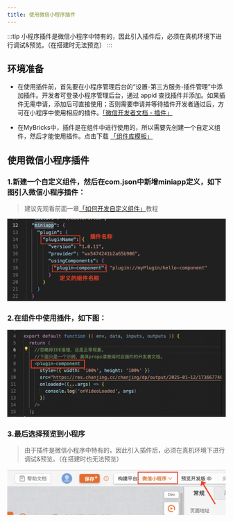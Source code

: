 ```yaml
---
title: 使用微信小程序插件
---
```


:::tip
小程序插件是微信小程序中特有的，因此引入插件后，必须在真机环境下进行调试&预览。（在搭建时无法预览）
:::

## 环境准备

- 在使用插件前，首先要在小程序管理后台的“设置-第三方服务-插件管理”中添加插件。开发者可登录小程序管理后台，通过 appid 查找插件并添加。如果插件无需申请，添加后可直接使用；否则需要申请并等待插件开发者通过后，方可在小程序中使用相应的插件。[「微信开发者文档 - 插件」](https://developers.weixin.qq.com/miniprogram/dev/framework/plugin/using.html)

- 在MyBricks中，插件是在组件中进行使用的，所以需要先创建一个自定义组件，然后才能使用插件。点击下载 [「组件库模板」](https://f2.beckwai.com/udata/pkg/eshop/fangzhou/demo/comlib-taro-demo.zip) 


## 使用微信小程序插件

### 1.新建一个自定义组件，然后在com.json中新增miniapp定义，如下图引入微信小程序插件：

> 建议先观看前面一章[「如何开发自定义组件」](https://docs.mybricks.world/docs/miniprogram/custom-component/)教程 


![alt text](img/image-2.png)

### 2.在组件中使用插件，如下图：

![alt text](img/image-1.png)

### 3.最后选择预览到小程序
> 由于插件是微信小程序中特有的，因此引入插件后，必须在真机环境下进行调试&预览。（在搭建时也无法预览）

![alt text](img/image-3.png)

